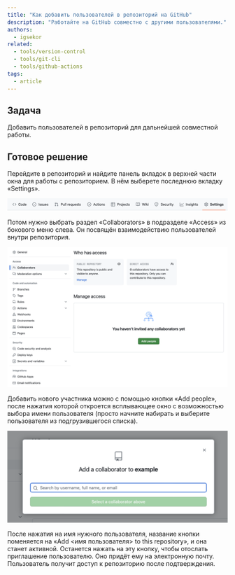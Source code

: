 ```yaml
---
title: "Как добавить пользователей в репозиторий на GitHub"
description: "Работайте на GitHub совместно с другими пользователями."
authors:
  - igsekor
related:
  - tools/version-control
  - tools/git-cli
  - tools/github-actions
tags:
  - article
---
```


## Задача

Добавить пользователей в репозиторий для дальнейшей совместной работы.

## Готовое решение

Перейдите в репозиторий и найдите панель вкладок в верхней части окна для работы с репозиторием. В нём выберете последнюю вкладку «Settings».

![Вкладки для работы с репозирием](images/repository-tabs.png)

Потом нужно выбрать раздел «Collaborators» в подразделе «Access» из бокового меню слева. Он посвящён взаимодействию пользователей внутри репозитория.

![Пункт «Collabarators» в настройках репозитория](images/repository-collaborators.png)

Добавить нового участника можно с помощью кнопки «Add people», после нажатия которой откроется всплывающее окно с возможностью выбора имени пользователя (просто начните набирать и выберите пользователя из подгрузившегося списка).

![Окно добавления пользователя в репозиторий](images/github-add-collaborator.png)

После нажатия на имя нужного пользователя, название кнопки поменяется на «Add \<имя пользователя\> to this repository», и она станет активной. Останется нажать на эту кнопку, чтобы отослать приглашение пользователю. Оно придёт ему на электронную почту. Пользователь получит доступ к репозиторию после подтверждения.
